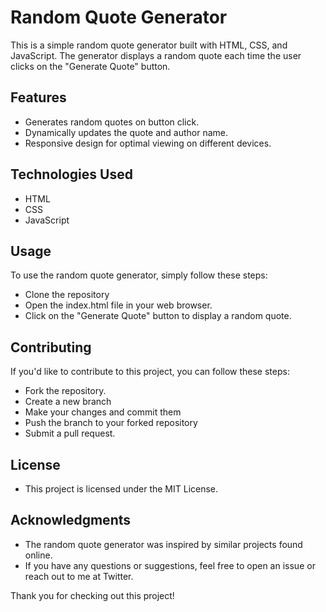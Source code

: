 # Random Quote Generator

This is a simple random quote generator built with HTML, CSS, and JavaScript. The generator displays a random quote each time the user clicks on the "Generate Quote" button.

## Features

- Generates random quotes on button click. 
- Dynamically updates the quote and author name. 
- Responsive design for optimal viewing on different devices. 

## Technologies Used

- HTML
- CSS
- JavaScript

## Usage
To use the random quote generator, simply follow these steps:

- Clone the repository
- Open the index.html file in your web browser.
- Click on the "Generate Quote" button to display a random quote.

## Contributing
If you'd like to contribute to this project, you can follow these steps:

- Fork the repository.
- Create a new branch
- Make your changes and commit them
- Push the branch to your forked repository
- Submit a pull request.

## License
- This project is licensed under the MIT License.

## Acknowledgments
- The random quote generator was inspired by similar projects found online.
- If you have any questions or suggestions, feel free to open an issue or reach out to me at Twitter.

Thank you for checking out this project!
